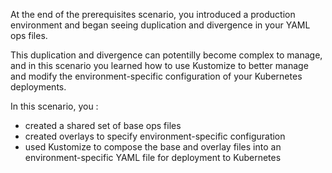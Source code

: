 At the end of the prerequisites scenario, you introduced a production environment and began seeing duplication and divergence in your YAML ops files.

This duplication and divergence can potentilly become complex to manage, and in this scenario you learned how to use Kustomize to better manage and modify the environment-specific configuration of your Kubernetes deployments.

In this scenario, you :
 - created a shared set of base ops files
 - created overlays to specify environment-specific configuration
 - used Kustomize to compose the base and overlay files into an environment-specific YAML file for deployment to Kubernetes
